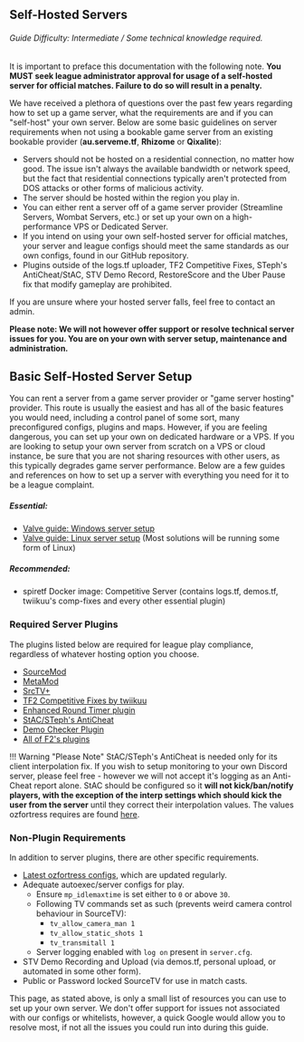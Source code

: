 ## Self-Hosted Servers
###### Guide Difficulty: Intermediate / Some technical knowledge required.
It is important to preface this documentation with the following note. **You MUST seek league administrator approval for usage of a self-hosted server for official matches. Failure to do so will result in a penalty.**

We have received a plethora of questions over the past few years regarding how to set up a game server, what the requirements are and if you can "self-host" your own server. Below are some basic guidelines on server requirements when not using a bookable game server from an existing bookable provider (**au.serveme.tf**, **Rhizome** or **Qixalite**):

* Servers should not be hosted on a residential connection, no matter how good. The issue isn't always the available bandwidth or network speed, but the fact that residential connections typically aren't protected from DOS attacks or other forms of malicious activity.
* The server should be hosted within the region you play in.
* You can either rent a server off of a game server provider (Streamline Servers, Wombat Servers, etc.) or set up your own on a high-performance VPS or Dedicated Server.
* If you intend on using your own self-hosted server for official matches, your server and league configs should meet the same standards as our own configs, found in our GitHub repository.
* Plugins outside of the logs.tf uploader, TF2 Competitive Fixes, STeph's AntiCheat/StAC, STV Demo Record, RestoreScore and the Uber Pause fix that modify gameplay are prohibited.

If you are unsure where your hosted server falls, feel free to contact an admin.

**Please note: We will not however offer support or resolve technical server issues for you. You are on your own with server setup, maintenance and administration.**

## Basic Self-Hosted Server Setup
You can rent a server from a game server provider or "game server hosting" provider. This route is usually the easiest and has all of the basic features you would need, including a control panel of some sort, many preconfigured configs, plugins and maps. However, if you are feeling dangerous, you can set up your own on dedicated hardware or a VPS. If you are looking to setup your own server from scratch on a VPS or cloud instance, be sure that you are not sharing resources with other users, as this typically degrades game server performance. Below are a few guides and references on how to set up a server with everything you need for it to be a league complaint.

##### Essential:

* [Valve guide: Windows server setup](https://wiki.teamfortress.com/wiki/Windows_dedicated_server)
* [Valve guide: Linux server setup](https://wiki.teamfortress.com/wiki/Linux_dedicated_server) (Most solutions will be running some form of Linux)

##### Recommended:

* spiretf Docker image: Competitive Server (contains logs.tf, demos.tf, twiikuu's comp-fixes and every other essential plugin)

### Required Server Plugins
The plugins listed below are required for league play compliance, regardless of whatever hosting option you choose. 

* [SourceMod](https://www.sourcemod.net/)
* [MetaMod](https://www.metamodsource.net/)
* [SrcTV+](https://github.com/drunderscore/srctvplus)
* [TF2 Competitive Fixes by twiikuu](https://github.com/ldesgoui/tf2-comp-fixes)
* [Enhanced Round Timer plugin](https://github.com/ozfortress/Enhanced-Match-Timer)
* [StAC/STeph's AntiCheat](https://github.com/sapphonie/StAC-tf2)
* [Demo Checker Plugin](https://github.com/ozfortress/demo_check_plugin)
* [All of F2's plugins](https://github.com/F2/F2s-sourcemod-plugins)

!!! Warning "Please Note"
    StAC/STeph's AntiCheat is needed only for its client interpolation fix. If you wish to setup monitoring to your own Discord server, please feel free - however we will not accept it's logging as an Anti-Cheat report alone. StAC should be configured so it **will not kick/ban/notify players, with the exception of the interp settings which should kick the user from the server** until they correct their interpolation values. The values ozfortress requires are found [here](/info/server_configs).

### Non-Plugin Requirements
In addition to server plugins, there are other specific requirements.

* [Latest ozfortress configs](https://github.com/ozfortress/server-configs), which are updated regularly.
* Adequate autoexec/server configs for play.
  * Ensure `mp_idlemaxtime` is set either to `0` or above `30`.
  * Following TV commands set as such (prevents weird camera control behaviour in SourceTV):
    * `tv_allow_camera_man 1`
    * `tv_allow_static_shots 1`
    * `tv_transmitall 1`
  * Server logging enabled with `log on` present in `server.cfg`.
* STV Demo Recording and Upload (via demos.tf, personal upload, or automated in some other form).
* Public or Password locked SourceTV for use in match casts.

This page, as stated above, is only a small list of resources you can use to set up your own server. We don't offer support for issues not associated with our configs or whitelists, however, a quick Google would allow you to resolve most, if not all the issues you could run into during this guide.
